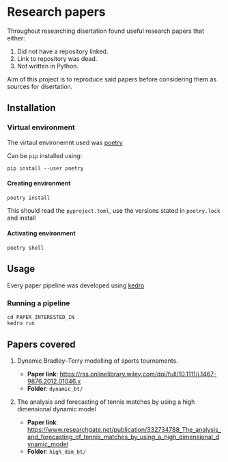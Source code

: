 # Research papers

Throughout researching disertation found useful research papers that either:

1. Did not have a repository linked.
2. Link to repository was dead. 
3. Not written in Python. 

Aim of this project is to reproduce said papers before considering them as sources for disertation.

## Installation

### Virtual environment

The virtaul environemnt used was [poetry](https://python-poetry.org/docs/) 

Can be `pip` installed using:

```shell
pip install --user poetry
```

#### Creating environment

```shell
poetry install
```

This should read the `pyproject.toml`, use the versions stated in `poetry.lock` and install

#### Activating environment

```shell
poetry shell
```

## Usage

Every paper pipeline was developed using [kedro](https://kedro.readthedocs.io/en/stable/)

### Running a pipeline

```shell
cd PAPER_INTERESTED_IN
kedro run
```

## Papers covered

1. Dynamic Bradley–Terry modelling of sports tournaments.
    - **Paper link**: https://rss.onlinelibrary.wiley.com/doi/full/10.1111/j.1467-9876.2012.01046.x 
    - **Folder**: `dynamic_bt/`

2. The analysis and forecasting of tennis matches by using a high dimensional dynamic model
    - **Paper link**: https://www.researchgate.net/publication/332734788_The_analysis_and_forecasting_of_tennis_matches_by_using_a_high_dimensional_dynamic_model 
    - **Folder**: `high_dim_bt/`
